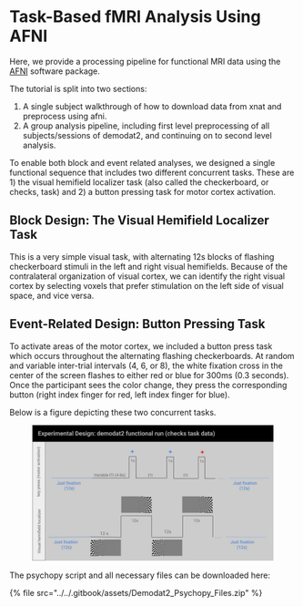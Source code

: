 # Task-Based fMRI Analysis Using AFNI

Here, we provide a processing pipeline for functional MRI data using the [AFNI](https://afni.nimh.nih.gov/pub/dist/doc/htmldoc/index.html) software package.&#x20;

The tutorial is split into two sections:&#x20;

1. A single subject walkthrough of how to download data from xnat and preprocess using afni.
2. A group analysis pipeline, including first level preprocessing of all subjects/sessions of demodat2, and continuing on to second level analysis.&#x20;

To enable both block and event related analyses, we designed a single functional sequence that includes two different concurrent tasks. These are 1) the visual hemifield localizer task (also called the checkerboard, or checks, task) and 2) a button pressing task for motor cortex activation.&#x20;

## Block Design: The Visual Hemifield Localizer Task

This is a very simple visual task, with alternating 12s blocks of flashing checkerboard stimuli in the left and right visual hemifields. Because of the contralateral organization of visual cortex, we can identify the right visual cortex by selecting voxels that prefer stimulation on the left side of visual space, and vice versa.&#x20;

## Event-Related Design: Button Pressing Task

To activate areas of the motor cortex, we included a button press task which occurs throughout the alternating flashing checkerboards. At random and variable inter-trial intervals (4, 6, or 8), the white fixation cross in the center of the screen flashes to either red or blue for 300ms (0.3 seconds). Once the participant sees the color change, they press the corresponding button (right index finger for red, left index finger for blue).&#x20;

Below is a figure depicting these two concurrent tasks.&#x20;

<figure><img src="../../.gitbook/assets/Demodat2 Documentation (1).jpg" alt=""><figcaption></figcaption></figure>

The psychopy script and all necessary files can be downloaded here:&#x20;

{% file src="../../.gitbook/assets/Demodat2_Psychopy_Files.zip" %}
